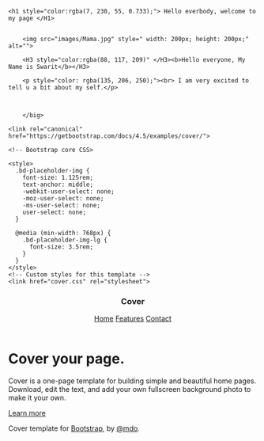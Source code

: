<!doctype html>
<html lang="en">
  <head><link href="https://fonts.googleapis.com/css2?family=Pacifico&display=swap" rel="stylesheet">
    <meta charset="utf-8">
    <meta name="viewport" content="width=device-width, initial-scale=1, shrink-to-fit=no">
    <meta name="description" content="">
    <meta name="author" content="Mark Otto, Jacob Thornton, and Bootstrap contributors">
    <meta name="generator" content="Jekyll v4.1.1">
    <title>Cover Template · Bootstrap</title>
    
    <h1 style="color:rgba(7, 230, 55, 0.733);"> Hello everbody, welcome to my page </H1>
         
        
        <img src="images/Mama.jpg" style=" width: 200px; height: 200px;" alt="">
        
        <H3 style="color:rgba(88, 117, 209)" </H3><b>Hello everyone, My Name is Swarit</b></H3>
        
        <p style="color: rgba(135, 206, 250);"><br> I am very excited to tell u a bit about my self.</p> 
        
        
        
        </big>

    <link rel="canonical" href="https://getbootstrap.com/docs/4.5/examples/cover/">

    <!-- Bootstrap core CSS>
<link href="css/cover.css" rel="stylesheet">

    <style>
      .bd-placeholder-img {
        font-size: 1.125rem;
        text-anchor: middle;
        -webkit-user-select: none;
        -moz-user-select: none;
        -ms-user-select: none;
        user-select: none;
      }

      @media (min-width: 768px) {
        .bd-placeholder-img-lg {
          font-size: 3.5rem;
        }
      }
    </style>
    <!-- Custom styles for this template -->
    <link href="cover.css" rel="stylesheet">
  </head>
  <body class="text-center">
    <div class="cover-container d-flex w-100 h-100 p-3 mx-auto flex-column">
  <header class="masthead mb-auto">
    <div class="inner">
      <h3 class="masthead-brand">Cover</h3>
      <nav class="nav nav-masthead justify-content-center">
        <a class="nav-link active" href="#">Home</a>
        <a class="nav-link" href="#">Features</a>
        <a class="nav-link" href="#">Contact</a>
      </nav>
    </div>
  </header>

  <main role="main" class="inner cover">
    <h1 class="cover-heading">Cover your page.</h1>
    <p class="lead">Cover is a one-page template for building simple and beautiful home pages. Download, edit the text, and add your own fullscreen background photo to make it your own.</p>
    <p class="lead">
      <a href="#" class="btn btn-lg btn-secondary">Learn more</a>
    </p>
  </main>

  <footer class="mastfoot mt-auto">
    <div class="inner">
      <p>Cover template for <a href="https://getbootstrap.com/">Bootstrap</a>, by <a href="https://twitter.com/mdo">@mdo</a>.</p>
    </div>
  </footer>
</div>
</body>
</html>
